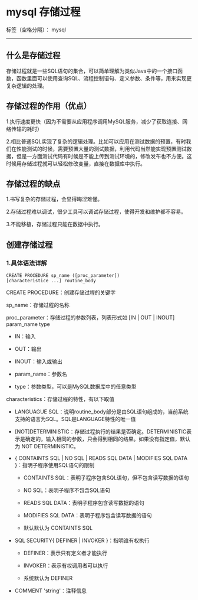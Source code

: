 # mysql 存储过程

标签（空格分隔）： mysql

---
## 什么是存储过程
存储过程就是一些SQL语句的集合，可以简单理解为类似Java中的一个接口函数，函数里面可以使用查询SQL、流程控制语句、定义参数、条件等，用来实现更复杂逻辑的处理。

## 存储过程的作用（优点）
1.执行速度更快（因为不需要从应用程序调用MySQL服务，减少了获取连接、网络传输的耗时）

2.相比普通SQL实现了复杂的逻辑处理。比如可以应用在测试数据的预置，有时我们在性能测试的时候，需要预置大量的测试数据，利用代码当然能实现预置测试数据，但是一方面测试代码有时候是不能上传到测试环境的，修改发布也不方便。这时候用存储过程就可以轻松修改变量，直接在数据库中执行。

## 存储过程的缺点
1.书写复杂的存储过程，会显得晦涩难懂。

2.存储过程难以调试，很少工具可以调试存储过程，使得开发和维护都不容易。

3.不能移植，存储过程只能在数据中执行。

## 创建存储过程

### 1.具体语法详解

```shell
CREATE PROCEDURE sp_name ([proc_parameter])
[characteristice ...] routine_body
```

CREATE PROCEDURE：创建存储过程的关键字

sp_name：存储过程的名称

proc_parameter：存储过程的参数列表，列表形式如 [IN | OUT | INOUT] param_name type

* IN：输入

* OUT：输出

* INOUT：输入或输出

* param_name：参数名

* type：参数类型，可以是MySQL数据库中的任意类型

characteristics：存储过程的特性，有以下取值

* LANGUAGUE SQL：说明routine_body部分是由SQL语句组成的，当前系统支持的语言为SQL。SQL是LANGUAGE特性的唯一值

* [NOT]DETERMINISTIC：存储过程执行的结果是否确定。DETERMINISTIC表示是确定的，输入相同的参数，只会得到相同的结果。如果没有指定值，默认为 NOT DETERMINISTIC。

* { CONTAINTS SQL | NO SQL | READS SQL DATA | MODIFIES SQL DATA }：指明子程序使用SQL语句的限制

  - CONTAINTS SQL：表明子程序包含SQL语句，但不包含读写数据的语句

  - NO SQL：表明子程序不包含SQL语句

  - READS SQL DATA：表明子程序包含读写数据的语句 
  - MODIFIES SQL DATA：表明子程序包含读写数据的语句

  - 默认默认为 CONTAINTS SQL

* SQL SECURITY{ DEFINER | INVOKER }：指明谁有权执行

    - DEFINER：表示只有定义者才能执行

    - INVOKER：表示有权调用者可以执行

    - 系统默认为 DEFINER

* COMMENT 'string'：注释信息